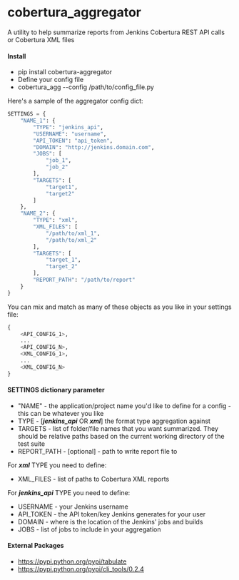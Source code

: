 cobertura_aggregator
=================

A utility to help summarize reports from Jenkins Cobertura REST API calls or Cobertura XML files

#### Install
- pip install cobertura-aggregator
- Define your config file
- cobertura_agg --config /path/to/config_file.py

Here's a sample of the aggregator config dict:
```python
SETTINGS = {
    "NAME_1": {
        "TYPE": "jenkins_api",
        "USERNAME": "username",
        "API_TOKEN": "api_token",
        "DOMAIN": "http://jenkins.domain.com",
        "JOBS": [
            "job_1",
            "job_2"
        ],
        "TARGETS": [
            "target1",
            "target2"
        ]
    },
    "NAME_2": {
        "TYPE": "xml",
        "XML_FILES": [
            "/path/to/xml_1",
            "/path/to/xml_2"
        ],
        "TARGETS": [
            "target_1",
            "target_2"
        ],
        "REPORT_PATH": "/path/to/report"
    }
}
```

You can mix and match as many of these objects as you like in your settings file:
```python
{
    <API_CONFIG_1>,
    ...
    <API_CONFIG_N>,
    <XML_CONFIG_1>,
    ...
    <XML_CONFIG_N>
}
```

#### SETTINGS dictionary parameter
- "NAME" - the application/project name you'd like to define for a config - this can be whatever you like
- TYPE - [__*jenkins_api*__ OR __*xml*__] the format type aggregation against
- TARGETS - list of folder/file names that you want summarized. They should be relative paths based on the current working directory of the test suite
- REPORT_PATH - [optional] - path to write report file to

For __*xml*__ TYPE you need to define:
- XML_FILES - list of paths to Cobertura XML reports

For __*jenkins_api*__ TYPE you need to define:
- USERNAME - your Jenkins username
- API_TOKEN - the API token/key Jenkins generates for your user
- DOMAIN - where is the location of the Jenkins' jobs and builds
- JOBS - list of jobs to include in your aggregation

#### External Packages
- https://pypi.python.org/pypi/tabulate
- https://pypi.python.org/pypi/cli_tools/0.2.4
